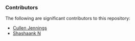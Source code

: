 ### Contributors

The following are significant contributors to this repository:

* [Cullen Jennings](https://github.com/fluffy)
* [Shashaank N](https://github.com/skresearcher)
